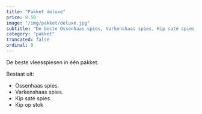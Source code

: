```yaml
---
title: "Pakket deluxe"
price: 8.50
image: "/img/pakket/deluxe.jpg"
subtitle: "De beste Ossenhaas spies, Varkenshaas spies, Kip saté spies, en Kip op stok!"
category: "pakket"
truncated: false
ordinal: 0
---
```


De beste vleesspiesen in één pakket.

Bestaat uit:
- Ossenhaas spies.
- Varkenshaas spies.
- Kip saté spies.
- Kip op stok
